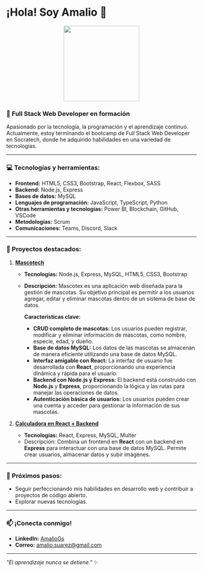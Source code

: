 # ¡Hola! Soy Amalio 👋  

<div align="center">
  <img src="https://media.giphy.com/media/bGgsc5mWoryfgKBx1u/giphy.gif" width="200"/>
</div>


### 🚀 Full Stack Web Developer en formación  
Apasionado por la tecnología, la programación y el aprendizaje continuo. Actualmente, estoy terminando el bootcamp de Full Stack Web Developer en Socratech, donde he adquirido habilidades en una variedad de tecnologías.  

---

### 💻 Tecnologías y herramientas:  
- **Frontend:** HTML5, CSS3, Bootstrap, React, Flexbox, SASS  
- **Backend:** Node.js, Express  
- **Bases de datos:** MySQL  
- **Lenguajes de programación:** JavaScript, TypeScript, Python  
- **Otras herramientas y tecnologías:** Power BI, Blockchain, GitHub, VSCode  
- **Metodologías:** Scrum  
- **Comunicaciones:** Teams, Discord, Slack  

---

### 🌟 Proyectos destacados:  

1. **[Mascotech](https://github.com/tuusuario/mascotex)**  
    - **Tecnologías:** Node.js, Express, MySQL, HTML5, CSS3, Bootstrap  
   - **Descripción:** Mascotex es una aplicación web diseñada para la gestión de mascotas. Su objetivo principal es permitir a los usuarios agregar, editar y eliminar mascotas dentro de un sistema de base de datos.  
   
     **Características clave:**  
     - **CRUD completo de mascotas:** Los usuarios pueden registrar, modificar y eliminar información de mascotas, como nombre, especie, edad, y dueño.  
     - **Base de datos MySQL:** Los datos de las mascotas se almacenan de manera eficiente utilizando una base de datos MySQL.  
     - **Interfaz amigable con React:** La interfaz de usuario fue desarrollada con **React**, proporcionando una experiencia dinámica y rápida para el usuario.  
     - **Backend con Node.js y Express:** El backend está construido con **Node.js** y **Express**, proporcionando la lógica y las rutas para manejar las operaciones de datos.  
     - **Autenticación básica de usuarios:** Los usuarios pueden crear una cuenta y acceder para gestionar la información de sus mascotas.    

2. **[Calculadora en React + Backend](https://github.com/tuusuario/calculadora-react)**  
   - **Tecnologías:** React, Express, MySQL, Multer  
   - Descripción: Combina un frontend en **React** con un backend en **Express** para interactuar con una base de datos MySQL. Permite crear usuarios, almacenar datos y subir imágenes.



---

### 🎯 Próximos pasos:  
- Seguir perfeccionando mis habilidades en desarrollo web y contribuir a proyectos de código abierto.  
- Explorar nuevas tecnologías.  

---

### 📫 ¡Conecta conmigo!  
- **LinkedIn:** [AmalioGs](https://linkedin.com/in/amaliogs)  
- **Correo:** [amalio.suarez@gmail.com](amalio.suarez@gmail.com)  

---

*"El aprendizaje nunca se detiene."* ✨  
